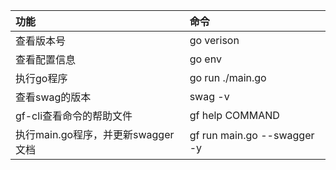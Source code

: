 | 功能 | 命令 |
| :--- | :--- |
| 查看版本号 | go verison |
| 查看配置信息 | go env |
| 执行go程序 | go run ./main.go |
| 查看swag的版本 | swag -v |
| gf-cli查看命令的帮助文件 | gf help COMMAND |
|执行main.go程序，并更新swagger文档|gf run main.go --swagger -y|






